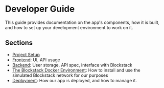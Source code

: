 # Developer Guide

This guide provides documentation on the app's components, how it is built, and how to set up your development environment to work on it.

## Sections

- [Project Setup](project-setup.md)
- [Frontend](frontend.md): UI, API usage
- [Backend](backend.md): User storage, API spec, interface with Blockstack
- [The Blockstack Docker Environment](blockstack.md): How to install and use the simulated Blockstack network for our purposes
- [Deployment](deployment.md): How our app is deployed, and how to manage it.

